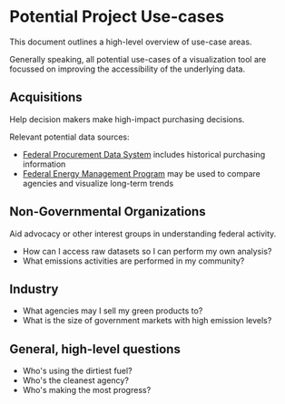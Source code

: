 # Potential Project Use-cases

This document outlines a high-level overview of use-case areas.

Generally speaking, all potential use-cases of a visualization tool are focussed on improving the accessibility of the underlying data.

## Acquisitions

Help decision makers make high-impact purchasing decisions.

Relevant potential data sources:

- [Federal Procurement Data System](./data-inventory.md#federal-procurement-data-system) includes historical purchasing information
- [Federal Energy Management Program](./data-inventory.md#federal-energy-management-program) may be used to compare agencies and visualize long-term trends

## Non-Governmental Organizations

Aid advocacy or other interest groups in understanding federal activity.

- How can I access raw datasets so I can perform my own analysis?
- What emissions activities are performed in my community?

## Industry

- What agencies may I sell my green products to?
- What is the size of government markets with high emission levels?

## General, high-level questions

- Who's using the dirtiest fuel?
- Who's the cleanest agency?
- Who's making the most progress?
